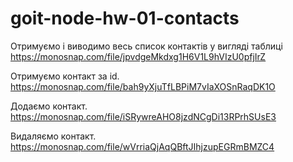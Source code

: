# goit-node-hw-01-contacts

Отримуємо і виводимо весь список контактів у вигляді таблиці
https://monosnap.com/file/jpvdgeMkdxg1H6V1L9hVIzU0pfjIrZ


Отримуємо контакт за id.
https://monosnap.com/file/bah9yXjuTfLBPiM7vIaXOSnRaqDK1O


Додаємо контакт. 
https://monosnap.com/file/iSRywreAHO8jzdNCgDi13RPrhSUsE3


Видаляємо контакт.
https://monosnap.com/file/wVrriaQjAqQBftJIhjzupEGRmBMZC4
